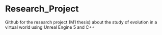 # Research_Project
 Github for the research project (M1 thesis) about the study of evolution in a virtual world using Unreal Engine 5 and C++ 
